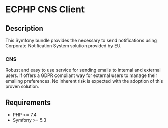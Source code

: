 # ECPHP CNS Client

## Description

This Symfony bundle provides the necessary to send notifications using Corporate
Notification System solution provided by EU.

### CNS

Robust and easy to use service for sending emails to internal and external
users.
If offers a GDPR compliant way for external users to manage their emailing
preferences.
No inherent risk is expected with the adoption of this proven solution.

## Requirements

* PHP >= 7.4
* Symfony >= 5.3
